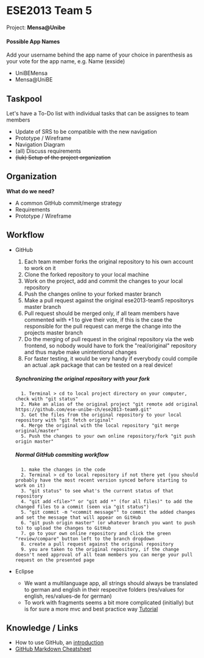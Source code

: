 # ESE2013 Team 5

Project: **Mensa@Unibe**

#### Possible App Names

Add your username behind the app name of your choice in parenthesis as your vote for the app name, e.g. Name (exside)

- UniBEMensa
- Mensa@UniBE


## Taskpool

Let's have a To-Do list with individual tasks that can be assignes to team members
- Update of SRS to be compatible with the new navigation
- Prototype / Wireframe
- Navigation Diagram
- (all) Discuss requirements
- ~~(luk) Setup of the project organization~~


## Organization

**What do we need?**

- A common GitHub commit/merge strategy
- Requirements
- Prototype / Wireframe


## Workflow

- GitHub
	1. Each team member forks the original repository to his own account to work on it
	2. Clone the forked repository to your local machine
	3. Work on the project, add and commit the changes to your local repository
	4. Push the changes online to your forked master branch
	5. Make a pull request against the original ese2013-team5 repositorys master branch
	6. Pull request should be merged only, if all team members have commented with +1 to give their vote, if this is the case the responsible for the pull request can merge the change into the projects master branch
	7. Do the merging of pull request in the original repository via the web frontend, so nobody would have to fork the "real/original" repository and thus maybe make unintentional changes
	8. For faster testing, it would be very handy if everybody could compile an actual .apk package that can be tested on a real device!

	##### Synchronizing the original repository with your fork
		1. Terminal > cd to local project directory on your computer, check with "git status"
		2. Make an alias of the original project "git remote add original https://github.com/ese-unibe-ch/ese2013-team9.git"
		3. Get the files from the original repository to your local repository with "git fetch original"
		4. Merge the original with the local repository "git merge original/master"
		5. Push the changes to your own online repository/fork "git push origin master"

	##### Normal GitHub commiting workflow
		1. make the changes in the code
		2. Terminal > cd to local repository if not there yet (you should probably have the most recent version synced before starting to work on it)
		3. "git status" to see what's the current status of that repository
		4. "git add <file>"" or "git add *" (for all files)" to add the changed files to a commit (seen via "git status")
		5. "git commit -m "<commit message"" to commit the added changes and set the message that will appear on GitHub
		6. "git push origin master" (or whatever branch you want to push to) to upload the changes to GitHub
		7. go to your own online repository and click the green "review/compare" button left to the branch dropdown
		8. create a pull request against the original repository
		9. you are taken to the original repository, if the change doesn't need approval of all team members you can merge your pull request on the presented page

- Eclipse
	- We want a multilanguage app, all strings should always be translated to german and english in their respecitve folders (res/values for english, res/values-de for german)
	- To work with fragments seems a bit more complicated (initially) but is for sure a more mvc and best practice way [Tutorial](http://www.cs.dartmouth.edu/~campbell/cs65/lecture08/lecture08.html)

## Knowledge / Links

- How to use GitHub, an [introduction](http://rogerdudler.github.io/git-guide/index.de.html)
- [GitHub Markdown Cheatsheet](https://github.com/adam-p/markdown-here/wiki/Markdown-Cheatsheet)
